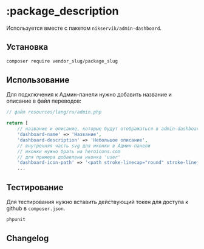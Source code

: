 # :package_description

Используется вместе с пакетом `nikservik/admin-dashboard`.

## Установка

```bash
composer require vendor_slug/package_slug
```

## Использование

Для подключения к Админ-панели нужно добавить название и описание в файл переводов:
```php
// файл resources/lang/ru/admin.php

return [
    // название и описание, которые будут отображаться в admin-dashboard
    'dashboard-name' => 'Название',
    'dashboard-description' => 'Небольшое описание',
    // внутренняя часть svg для иконки в Админ-панели
    // иконки нужно брать на heroicons.com
    // для примера добавлена иконка 'user'
    'dashboard-icon-path' => '<path stroke-linecap="round" stroke-linejoin="round" stroke-width="2" d="M16 7a4 4 0 11-8 0 4 4 0 018 0zM12 14a7 7 0 00-7 7h14a7 7 0 00-7-7z" />',
    ...
```

## Тестирование

Для тестирования нужно вставить действующий токен для доступа к github
в `composer.json`.

```bash
phpunit
```

## Changelog



